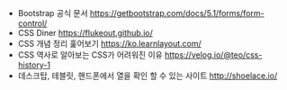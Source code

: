 - Bootstrap 공식 문서 https://getbootstrap.com/docs/5.1/forms/form-control/ 
- CSS Diner https://flukeout.github.io/ 
- CSS 개념 정리 훑어보기 https://ko.learnlayout.com/
- CSS 역사로 알아보는 CSS가 어려워진 이유 https://velog.io/@teo/css-history-1
- 데스크탑, 테블릿, 핸드폰에서 열을 확인 할 수 있는 사이트 http://shoelace.io/